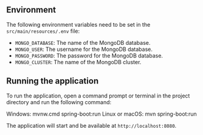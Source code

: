 

## Environment

The following environment variables need to be set in the `src/main/resources/.env` file:

-   `MONGO_DATABASE`: The name of the MongoDB database.
-   `MONGO_USER`: The username for the MongoDB database.
-   `MONGO_PASSWORD`: The password for the MongoDB database.
-   `MONGO_CLUSTER`: The name of the MongoDB cluster.

## Running the application

To run the application, open a command prompt or terminal in the project directory and run the following command:

Windows: mvnw.cmd spring-boot:run Linux or macOS: mvn spring-boot:run

The application will start and be available at `http://localhost:8080`.
